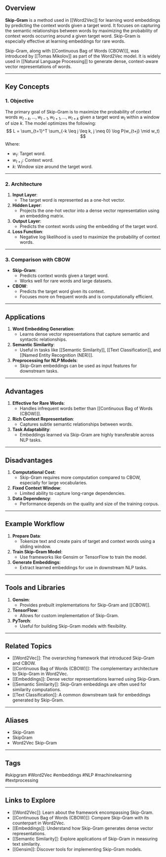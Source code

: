 ## Overview
**Skip-Gram** is a method used in [[Word2Vec]] for learning word embeddings by predicting the context words given a target word. It focuses on capturing the semantic relationships between words by maximizing the probability of context words occurring around a given target word. Skip-Gram is especially effective at learning embeddings for rare words.

Skip-Gram, along with [[Continuous Bag of Words (CBOW)]], was introduced by [[Tomas Mikolov]] as part of the Word2Vec model. It is widely used in [[Natural Language Processing]] to generate dense, context-aware vector representations of words.

---

## Key Concepts

### **1. Objective**
The primary goal of Skip-Gram is to maximize the probability of context words $w_{t-k}, \dots, w_{t-1}, w_{t+1}, \dots, w_{t+k}$ given a target word $w_t$ within a window of size $k$. The model optimizes the following:
$$
L = \sum_{t=1}^T \sum_{-k \leq j \leq k, j \neq 0} \log P(w_{t+j} \mid w_t)
$$
Where:
- $w_t$: Target word.
- $w_{t+j}$: Context word.
- $k$: Window size around the target word.

---

### **2. Architecture**
1. **Input Layer**:
   - The target word is represented as a one-hot vector.
2. **Hidden Layer**:
   - Projects the one-hot vector into a dense vector representation using an embedding matrix.
3. **Output Layer**:
   - Predicts the context words using the embedding of the target word.
4. **Loss Function**:
   - Negative log likelihood is used to maximize the probability of context words.

---

### **3. Comparison with CBOW**
- **Skip-Gram**:
  - Predicts context words given a target word.
  - Works well for rare words and large datasets.
- **CBOW**:
  - Predicts the target word given its context.
  - Focuses more on frequent words and is computationally efficient.

---

## Applications

1. **Word Embedding Generation**:
   - Learns dense vector representations that capture semantic and syntactic relationships.
2. **Semantic Similarity**:
   - Useful in tasks like [[Semantic Similarity]], [[Text Classification]], and [[Named Entity Recognition (NER)]].
3. **Preprocessing for NLP Models**:
   - Skip-Gram embeddings can be used as input features for downstream tasks.

---

## Advantages

1. **Effective for Rare Words**:
   - Handles infrequent words better than [[Continuous Bag of Words (CBOW)]].
2. **Rich Context Representation**:
   - Captures subtle semantic relationships between words.
3. **Task Adaptability**:
   - Embeddings learned via Skip-Gram are highly transferable across NLP tasks.

---

## Disadvantages

1. **Computational Cost**:
   - Skip-Gram requires more computation compared to CBOW, especially for large vocabularies.
2. **Fixed Context Window**:
   - Limited ability to capture long-range dependencies.
3. **Data Dependency**:
   - Performance depends on the quality and size of the training corpus.

---

## Example Workflow

1. **Prepare Data**:
   - Tokenize text and create pairs of target and context words using a sliding window.
2. **Train Skip-Gram Model**:
   - Use frameworks like Gensim or TensorFlow to train the model.
3. **Generate Embeddings**:
   - Extract learned embeddings for use in downstream NLP tasks.

---

## Tools and Libraries

1. **Gensim**:
   - Provides prebuilt implementations for Skip-Gram and [[CBOW]].
2. **TensorFlow**:
   - Allows for custom implementation of Skip-Gram.
3. **PyTorch**:
   - Useful for building Skip-Gram models with flexibility.

---

## Related Topics

- [[Word2Vec]]: The overarching framework that introduced Skip-Gram and CBOW.
- [[Continuous Bag of Words (CBOW)]]: The complementary architecture to Skip-Gram in Word2Vec.
- [[Embeddings]]: Dense vector representations learned using Skip-Gram.
- [[Semantic Similarity]]: Skip-Gram embeddings are often used for similarity computations.
- [[Text Classification]]: A common downstream task for embeddings generated by Skip-Gram.

---

## Aliases
- Skip-Gram
- SkipGram
- Word2Vec Skip-Gram

---

## Tags
#skipgram #Word2Vec #embeddings #NLP #machinelearning #textprocessing

---

## Links to Explore
- [[Word2Vec]]: Learn about the framework encompassing Skip-Gram.
- [[Continuous Bag of Words (CBOW)]]: Compare Skip-Gram with its counterpart in Word2Vec.
- [[Embeddings]]: Understand how Skip-Gram generates dense vector representations.
- [[Semantic Similarity]]: Explore applications of Skip-Gram in measuring text similarity.
- [[Gensim]]: Discover tools for implementing Skip-Gram models.